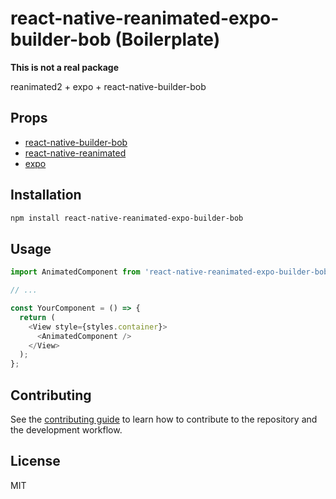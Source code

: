# react-native-reanimated-expo-builder-bob (Boilerplate)

**This is not a real package**

reanimated2 + expo + react-native-builder-bob

## Props

- [react-native-builder-bob](https://github.com/callstack/react-native-builder-bob)
- [react-native-reanimated](https://github.com/software-mansion/react-native-reanimated)
- [expo](https://expo.io)

## Installation

```sh
npm install react-native-reanimated-expo-builder-bob
```

## Usage

```js
import AnimatedComponent from 'react-native-reanimated-expo-builder-bob';

// ...

const YourComponent = () => {
  return (
    <View style={styles.container}>
      <AnimatedComponent />
    </View>
  );
};
```

## Contributing

See the [contributing guide](CONTRIBUTING.md) to learn how to contribute to the repository and the development workflow.

## License

MIT
